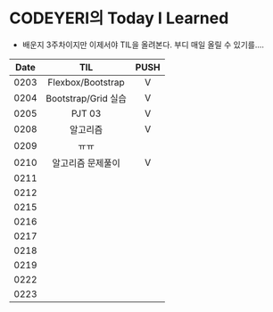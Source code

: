 # CODEYERI의 Today I Learned

- 배운지 3주차이지만 이제서야 TIL을 올려본다. 부디 매일 올릴 수 있기를....

| Date |         TIL         | PUSH |
| :--: | :-----------------: | :--: |
| 0203 |  Flexbox/Bootstrap  |  V   |
| 0204 | Bootstrap/Grid 실습 |  V   |
| 0205 |       PJT 03        |  V   |
| 0208 |      알고리즘       |  V   |
| 0209 |        ㅠㅠ         |      |
| 0210 |  알고리즘 문제풀이  |  V   |
| 0211 |                     |      |
| 0212 |                     |      |
| 0215 |                     |      |
| 0216 |                     |      |
| 0217 |                     |      |
| 0218 |                     |      |
| 0219 |                     |      |
| 0222 |                     |      |
| 0223 |                     |      |